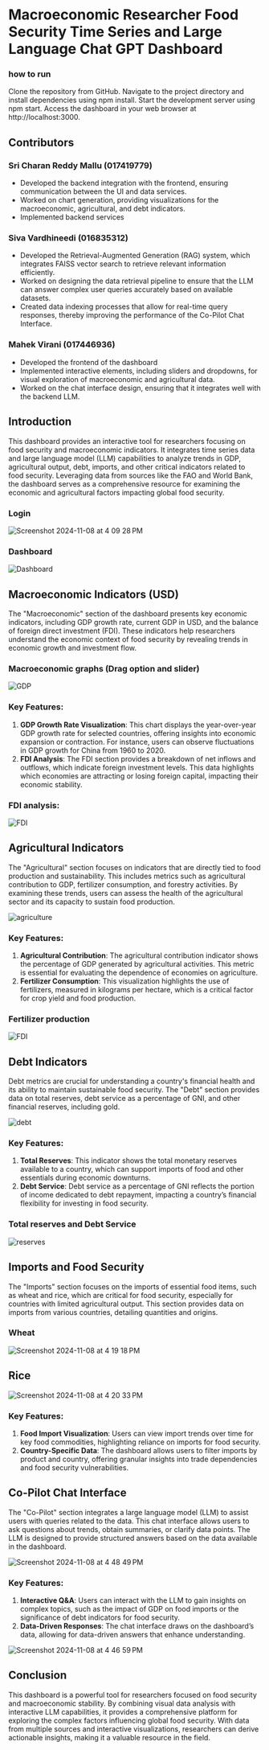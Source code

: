 # Macroeconomic Researcher Food Security Time Series and Large Language Chat GPT Dashboard


### how to run

Clone the repository from GitHub.
Navigate to the project directory and install dependencies using npm install.
Start the development server using npm start.
Access the dashboard in your web browser at http://localhost:3000.


## Contributors

### Sri Charan Reddy Mallu (017419779)

- Developed the backend integration with the frontend, ensuring  communication between the UI and data services.
- Worked  on chart generation, providing  visualizations for the macroeconomic, agricultural, and debt indicators.
- Implemented backend services

### Siva Vardhineedi (016835312)

- Developed the Retrieval-Augmented Generation (RAG) system, which integrates FAISS vector search to retrieve relevant information efficiently.
- Worked on designing the data retrieval pipeline to ensure that the LLM can answer complex user queries accurately based on available datasets.
- Created data indexing processes that allow for real-time query responses, thereby improving the performance of the Co-Pilot Chat Interface.

### Mahek Virani (017446936)

- Developed the frontend of the dashboard
- Implemented interactive elements, including sliders and dropdowns, for visual exploration of macroeconomic and agricultural data.
- Worked on the chat interface design, ensuring that it integrates well with the backend LLM.

## Introduction

This dashboard provides an interactive tool for researchers focusing on food security and macroeconomic indicators. It integrates time series data and large language model (LLM) capabilities to analyze trends in GDP, agricultural output, debt, imports, and other critical indicators related to food security. Leveraging data from sources like the FAO and World Bank, the dashboard serves as a comprehensive resource for examining the economic and agricultural factors impacting global food security.

### Login
![Screenshot 2024-11-08 at 4 09 28 PM](https://github.com/user-attachments/assets/1c9d7807-058a-44fc-b650-86c526c0617c)

### Dashboard
![Dashboard](frontend/public/images/dashboard.png)



## Macroeconomic Indicators (USD)

The "Macroeconomic" section of the dashboard presents key economic indicators, including GDP growth rate, current GDP in USD, and the balance of foreign direct investment (FDI). These indicators help researchers understand the economic context of food security by revealing trends in economic growth and investment flow.

### Macroeconomic graphs (Drag option and slider)
![GDP](frontend/public/images/gdp.png)


### Key Features:
1. **GDP Growth Rate Visualization**: This chart displays the year-over-year GDP growth rate for selected countries, offering insights into economic expansion or contraction. For instance, users can observe fluctuations in GDP growth for China from 1960 to 2020.
2. **FDI Analysis**: The FDI section provides a breakdown of net inflows and outflows, which indicate foreign investment levels. This data highlights which economies are attracting or losing foreign capital, impacting their economic stability.


###  FDI analysis:
![FDI](frontend/public/images/fdi.png)


## Agricultural Indicators

The "Agricultural" section focuses on indicators that are directly tied to food production and sustainability. This includes metrics such as agricultural contribution to GDP, fertilizer consumption, and forestry activities. By examining these trends, users can assess the health of the agricultural sector and its capacity to sustain food production.

![agriculture](frontend/public/images/agriculture.png)


### Key Features:
1. **Agricultural Contribution**: The agricultural contribution indicator shows the percentage of GDP generated by agricultural activities. This metric is essential for evaluating the dependence of economies on agriculture.
2. **Fertilizer Consumption**: This visualization highlights the use of fertilizers, measured in kilograms per hectare, which is a critical factor for crop yield and food production.

### Fertilizer production
![FDI](frontend/public/images/fdi.png)

## Debt Indicators

Debt metrics are crucial for understanding a country's financial health and its ability to maintain sustainable food security. The "Debt" section provides data on total reserves, debt service as a percentage of GNI, and other financial reserves, including gold.

![debt](frontend/public/images/debt.png)


### Key Features:
1. **Total Reserves**: This indicator shows the total monetary reserves available to a country, which can support imports of food and other essentials during economic downturns.
2. **Debt Service**: Debt service as a percentage of GNI reflects the portion of income dedicated to debt repayment, impacting a country’s financial flexibility for investing in food security.

### Total reserves and Debt Service
![reserves](frontend/public/images/reserves.png)


## Imports and Food Security

The "Imports" section focuses on the imports of essential food items, such as wheat and rice, which are critical for food security, especially for countries with limited agricultural output. This section provides data on imports from various countries, detailing quantities and origins.

### Wheat
![Screenshot 2024-11-08 at 4 19 18 PM](https://github.com/user-attachments/assets/d2d96a19-5b59-4859-bc07-b5df618cea07)

## Rice

![Screenshot 2024-11-08 at 4 20 33 PM](https://github.com/user-attachments/assets/7c57abcf-727f-4d06-b398-52dc616e2922)




### Key Features:
1. **Food Import Visualization**: Users can view import trends over time for key food commodities, highlighting reliance on imports for food security.
2. **Country-Specific Data**: The dashboard allows users to filter imports by product and country, offering granular insights into trade dependencies and food security vulnerabilities.

   




## Co-Pilot Chat Interface

The "Co-Pilot" section integrates a large language model (LLM) to assist users with queries related to the data. This chat interface allows users to ask questions about trends, obtain summaries, or clarify data points. The LLM is designed to provide structured answers based on the data available in the dashboard.

![Screenshot 2024-11-08 at 4 48 49 PM](https://github.com/user-attachments/assets/02676d40-1e61-4377-92cd-cb14d5d6189b)


### Key Features:
1. **Interactive Q&A**: Users can interact with the LLM to gain insights on complex topics, such as the impact of GDP on food imports or the significance of debt indicators for food security.
2. **Data-Driven Responses**: The chat interface draws on the dashboard’s data, allowing for data-driven answers that enhance understanding.

![Screenshot 2024-11-08 at 4 46 59 PM](https://github.com/user-attachments/assets/ea87f86a-a4cc-49f5-b61e-d77142ad5bdd)





## Conclusion

This dashboard is a powerful tool for researchers focused on food security and macroeconomic stability. By combining visual data analysis with interactive LLM capabilities, it provides a comprehensive platform for exploring the complex factors influencing global food security. With data from multiple sources and interactive visualizations, researchers can derive actionable insights, making it a valuable resource in the field.


